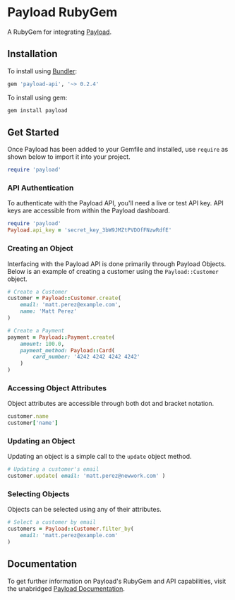 # Payload RubyGem

A RubyGem for integrating [Payload](https://payload.co).

## Installation

To install using [Bundler](https://bundler.io):

```ruby
gem 'payload-api', '~> 0.2.4'
```

To install using gem:

```bash
gem install payload
```

## Get Started

Once Payload has been added to your Gemfile and installed, use `require` as shown below to import it into your project.

```ruby
require 'payload'
```

### API Authentication

To authenticate with the Payload API, you'll need a live or test API key. API
keys are accessible from within the Payload dashboard.

```ruby
require 'payload'
Payload.api_key = 'secret_key_3bW9JMZtPVDOfFNzwRdfE'
```

### Creating an Object

Interfacing with the Payload API is done primarily through Payload Objects. Below is an example of
creating a customer using the `Payload::Customer` object.


```ruby
# Create a Customer
customer = Payload::Customer.create(
	email: 'matt.perez@example.com',
	name: 'Matt Perez'
)
```


```ruby
# Create a Payment
payment = Payload::Payment.create(
    amount: 100.0,
    payment_method: Payload::Card(
        card_number: '4242 4242 4242 4242'
    )
)
```

### Accessing Object Attributes

Object attributes are accessible through both dot and bracket notation.

```ruby
customer.name
customer['name']
```

### Updating an Object

Updating an object is a simple call to the `update` object method.

```ruby
# Updating a customer's email
customer.update( email: 'matt.perez@newwork.com' )
```

### Selecting Objects

Objects can be selected using any of their attributes.

```ruby
# Select a customer by email
customers = Payload::Customer.filter_by(
    email: 'matt.perez@example.com'
)
```

## Documentation

To get further information on Payload's RubyGem and API capabilities,
visit the unabridged [Payload Documentation](https://docs.payload.co/?ruby).
